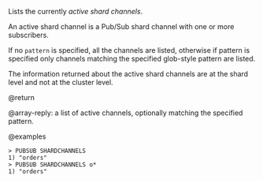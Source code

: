 Lists the currently *active shard channels*.

An active shard channel is a Pub/Sub shard channel with one or more subscribers.

If no `pattern` is specified, all the channels are listed, otherwise if pattern is specified only channels matching the specified glob-style pattern are listed.

The information returned about the active shard channels are at the shard level and not at the cluster level.

@return

@array-reply: a list of active channels, optionally matching the specified pattern.

@examples

```
> PUBSUB SHARDCHANNELS
1) "orders"
> PUBSUB SHARDCHANNELS o*
1) "orders"
```

